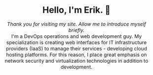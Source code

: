 <!DOCTYPE html>
<html lang="en">
<head>
    <meta charset="UTF-8">
    <meta http-equiv="X-UA-Compatible" content="IE=edge">
    <meta name="viewport" content="width=device-width, initial-scale=1.0">
    <meta name="description" content="Stütz Erik's GitHub profile - DevOps, Developer, PhP, Python, React, Linux, VMs">
    <meta name="keywords" content="DevOps, Developer, PhP, Python, React, Linux, VMs">
    <meta name="author" content="Stütz Erik">
    <meta name="robots" content="index, follow">
    <meta name="revisit-after" content="1 Week">
    <meta name="distribution" content="local">
    <meta name="rating" content="general">
    <link rel="stylesheet" href="https://cdn.jsdelivr.net/npm/bootstrap@4.0.0/dist/css/bootstrap.min.css">

</head>
<body>
    <h1 align="center">Hello, I'm Erik. 🙌</h1>
     <p align="center" style="font-size: 16px;">
         <i>Thank you for visiting my site. Allow me to introduce myself briefly.</i><br>
       I'm a DevOps operations and web development guy. My specialization is creating web interfaces for IT infrastructure providers (IaaS) to manage their services -        developing cloud hosting platforms. For this reason, I place great emphasis on network security and virtualization technologies in addition to development.
     </p>
</body>
</html>
